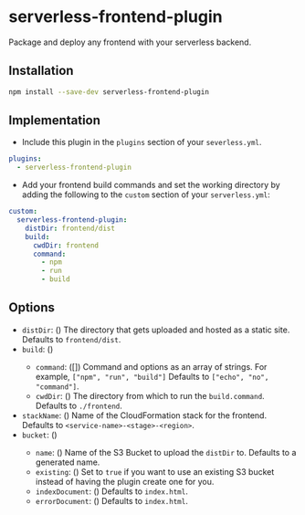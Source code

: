 # serverless-frontend-plugin
Package and deploy any frontend with your serverless backend.

## Installation
```bash
npm install --save-dev serverless-frontend-plugin
```

## Implementation
* Include this plugin in the `plugins` section of your `severless.yml`.
```YAML
plugins:
  - serverless-frontend-plugin
```

* Add your frontend build commands and set the working directory by adding the following to the `custom` section of your `serverless.yml`:
```YAML
custom:
  serverless-frontend-plugin:
    distDir: frontend/dist
    build:
      cwdDir: frontend
      command:
        - npm
        - run
        - build
```

## Options
* `distDir`: (<string>) The directory that gets uploaded and hosted as a static site. Defaults to `frontend/dist`.
* `build`: (<Map>)
  * `command`: (<string>[]) Command and options as an array of strings. For example, `["npm", "run", "build"]` Defaults to `["echo", "no", "command"]`.
  * `cwdDir`: (<string>) The directory from which to run the `build.command`. Defaults to `./frontend`.
* `stackName`: (<string>) Name of the CloudFormation stack for the frontend. Defaults to `<service-name>-<stage>-<region>`.
* `bucket`: (<Map>)
  * `name`: (<string>) Name of the S3 Bucket to upload the `distDir` to. Defaults to a generated name.
  * `existing`: (<boolean>) Set to `true` if you want to use an existing S3 bucket instead of having the plugin create one for you.
  * `indexDocument`: (<string>) Defaults to `index.html`.
  * `errorDocument`: (<string>) Defaults to `index.html`.
